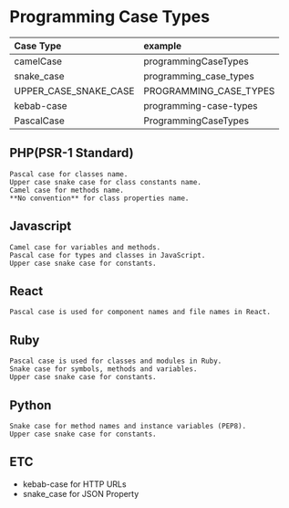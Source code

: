 # Programming Case Types

| Case Type             | example                |
| :-------------------- | :--------------------- |
| camelCase             | programmingCaseTypes   |
| snake_case            | programming_case_types |
| UPPER_CASE_SNAKE_CASE | PROGRAMMING_CASE_TYPES |
| kebab-case            | programming-case-types |
| PascalCase            | ProgrammingCaseTypes   |

## PHP(PSR-1 Standard)

    Pascal case for classes name.
    Upper case snake case for class constants name.
    Camel case for methods name.
    **No convention** for class properties name.

## Javascript

    Camel case for variables and methods.
    Pascal case for types and classes in JavaScript.
    Upper case snake case for constants.

## React

    Pascal case is used for component names and file names in React.

## Ruby

    Pascal case is used for classes and modules in Ruby.
    Snake case for symbols, methods and variables.
    Upper case snake case for constants.

## Python

    Snake case for method names and instance variables (PEP8).
    Upper case snake case for constants.

## ETC

- kebab-case for HTTP URLs
- snake_case for JSON Property
